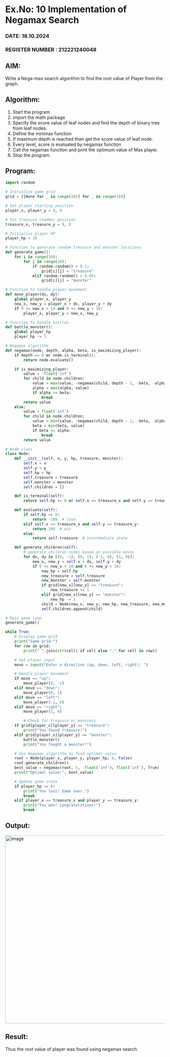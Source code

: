 # Ex.No: 10  Implementation of Negamax Search
### DATE: 18.10.2024                                                                         
### REGISTER NUMBER : 212221240048

## AIM: 
Write a Nega-max search algorithm to find the root value of Player from the  graph.

## Algorithm:
1. Start the program
2. import the math package
3. Specify the score value of leaf nodes and find the depth of binary tree from leaf nodes.
4. Define the minimax function
5. If maximum depth is reached then get the score value of leaf node.
6. Every level, score is evaluated by negamax function 
8. Call the negamax function  and print the optimum value of Max player.
9. Stop the program. 

## Program:
```python
import random

# Initialize game grid
grid = [[None for _ in range(10)] for _ in range(10)]

# Set player starting position
player_x, player_y = 0, 0

# Set treasure chamber position
treasure_x, treasure_y = 9, 9

# Initialize player HP
player_hp = 10

# Function to generate random treasure and monster locations
def generate_game():
    for i in range(10):
        for j in range(10):
            if random.random() < 0.1:
                grid[i][j] = "treasure"
            elif random.random() < 0.05:
                grid[i][j] = "monster"

# Function to handle player movement
def move_player(dx, dy):
    global player_x, player_y
    new_x, new_y = player_x + dx, player_y + dy
    if 0 <= new_x < 10 and 0 <= new_y < 10:
        player_x, player_y = new_x, new_y

# Function to handle battles
def battle_monster():
    global player_hp
    player_hp -= 1

# Negamax algorithm
def negamax(node, depth, alpha, beta, is_maximizing_player):
    if depth == 0 or node.is_terminal():
        return node.evaluate()

    if is_maximizing_player:
        value = -float('inf')
        for child in node.children:
            value = max(value, -negamax(child, depth - 1, -beta, -alpha, False))
            alpha = max(alpha, value)
            if alpha >= beta:
                break
        return value
    else:
        value = float('inf')
        for child in node.children:
            value = min(value, -negamax(child, depth - 1, -beta, -alpha, True))
            beta = min(beta, value)
            if beta <= alpha:
                break
        return value

# Node class
class Node:
    def __init__(self, x, y, hp, treasure, monster):
        self.x = x
        self.y = y
        self.hp = hp
        self.treasure = treasure
        self.monster = monster
        self.children = []

    def is_terminal(self):
        return self.hp <= 0 or self.x == treasure_x and self.y == treasure_y

    def evaluate(self):
        if self.hp <= 0:
            return -100  # lose
        elif self.x == treasure_x and self.y == treasure_y:
            return 100  # win
        else:
            return self.treasure  # intermediate state

    def generate_children(self):
        # generate children nodes based on possible moves
        for dx, dy in [(0, -1), (0, 1), (-1, 0), (1, 0)]:
            new_x, new_y = self.x + dx, self.y + dy
            if 0 <= new_x < 10 and 0 <= new_y < 10:
                new_hp = self.hp
                new_treasure = self.treasure
                new_monster = self.monster
                if grid[new_x][new_y] == "treasure":
                    new_treasure += 1
                elif grid[new_x][new_y] == "monster":
                    new_hp -= 1
                child = Node(new_x, new_y, new_hp, new_treasure, new_monster)
                self.children.append(child)

# Main game loop
generate_game()

while True:
    # Display game grid
    print("Game Grid:")
    for row in grid:
        print(" ".join(str(cell) if cell else "." for cell in row))

    # Get player input
    move = input("Enter a direction (up, down, left, right): ")

    # Handle player movement
    if move == "up":
        move_player(0, -1)
    elif move == "down":
        move_player(0, 1)
    elif move == "left":
        move_player(-1, 0)
    elif move == "right":
        move_player(1, 0)

        # Check for treasure or monsters
    if grid[player_x][player_y] == "treasure":
        print("You found treasure!")
    elif grid[player_x][player_y] == "monster":
        battle_monster()
        print("You fought a monster!")

    # Use Negamax algorithm to find optimal value
    root = Node(player_x, player_y, player_hp, 0, False)
    root.generate_children()
    best_value = negamax(root, 5, -float('inf'), float('inf'), True)
    print("Optimal value:", best_value)

    # Update game state
    if player_hp <= 0:
        print("You lost! Game over.")
        break
    elif player_x == treasure_x and player_y == treasure_y:
        print("You won! Congratulations!")
        break
```

## Output:
<img width="593" alt="image" src="https://github.com/user-attachments/assets/93f17ea2-0819-4f08-879d-569b70407a58">

## Result:
Thus the root value of player was found using negamax search.
